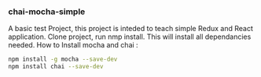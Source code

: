 ### chai-mocha-simple
A basic test Project, this project is inteded to teach simple Redux and 
React application.
Clone project, run nmp install.
This will install all dependancies needed.
How to Install mocha and chai :
```sh
npm install -g mocha --save-dev 
npm install chai --save-dev
```


